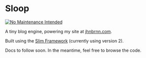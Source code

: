 # Sloop

[![No Maintenance Intended](http://unmaintained.tech/badge.svg)](http://unmaintained.tech/)

A tiny blog engine, powering my site at [jhnbrnn.com](http://jhnbrnn.com).

Built using the [Slim Framework](http://www.slimframework.com/) (currently using version 2).

Docs to follow soon. In the meantime, feel free to browse the code.

